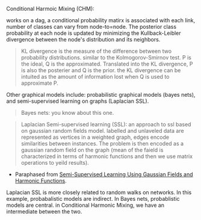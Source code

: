 Conditional Harmoic Mixing (CHM):

works on a dag, a conditional probability matirx is associated with each link,
number of classes can vary from node-to=node. The posterior class probability at
each node is updated by minimizing the Kullback-Leibler divergence between the
node's distribution and its neighbors.

> KL divergence is the measure of the difference between two probability
> distributions. similar to the Kolmogorov-Smirnov test.  P is the ideal, Q is
> the approximated. Translated into the KL divergence, P is also the posterier
> and Q is the prior.  the KL divergence can be intuited as the amount of
> information lost when Q is used to approximate P.

Other graphical models include: probabilistic graphical models (bayes nets), and
semi-supervised learning on graphs (Laplacian SSL).

> Bayes nets: you know about this one.

> Laplacian Semi-supervised learning (SSL): an approach to ssl based on gaussian
> random fields model. labelled and unlaveled data are represented as vertices
> in a weighted graph, edges encode similarities between instances. The problem
> is then encoded as a gaussian random field on the graph (mean of the faield is
> characterized in terms of harmonic functions and then we use matrix operations
> to yeild results).

- Paraphased from [Semi-Supervised Learning Using Gaussian Fields and Harmonic
Functions][laplacian].

Laplacian SSL is more closely related to random walks on networks. In this
example, probabalistic models are indirect. In Bayes nets, probablistic models
are central. in Conditional Harmonic Mixing, we have an intermediate between the
two.

[laplacian]: http://mlg.eng.cam.ac.uk/zoubin/papers/zgl.pdf


